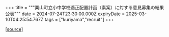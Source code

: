 +++
title = """栗山町立小中学校適正配置計画（素案）に対する意見募集の結果公表"""
date = 2024-07-24T23:30:00.000Z
expiryDate = 2025-03-10T04:25:54.767Z
tags = ["kuriyama","recruit"]
+++


[[source]](https://www.town.kuriyama.hokkaido.jp/site/mirai/27350.html)
